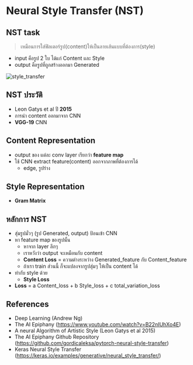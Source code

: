 # Neural Style Transfer (NST)

## NST task

> เหมือนการใส่ฟิลเตอร์รูป(content)ให้เป็นลายเส้นแบบที่ต้องการ(style)

- input คือรูป 2 ใบ ได้แก่ Content และ Style
- output คือรูปที่ถูกสร้างออกมา Generated

![style_transfer](./README_img/style_transfer.png)

## NST ประวัติ

- Leon Gatys et al ปี **2015**
- การนำ content ออกมาจาก CNN
- **VGG-19** CNN

## Content Representation

- output ของ แต่ละ conv layer เรียกว่า **feature map**
- ใช้ CNN extract feature(content) ออกจากภาพที่ต้องการได้
  - edge, รูปร่าง

## Style Representation

- **Gram Matrix**

## หลักการ NST

- สุ่มรูปมั่วๆ (รูป Generated, output) ป้อนเข้า CNN
- หา feature map ของรูปนั้น
  - หาจาก layer ลึกๆ
  - เราหวังว่า output จะเหมือนกับ content
  - **Content Loss** = ความต่างระหว่าง Generated_feature กับ Content_feature
  - ถ้าเรา train ส่วนนี้ ก็จะแปลงจากรูปสุ่มๆ ให้เป็น content ได้
- ทำกับ style ด้วย
  - **Style Loss**
- **Loss** = a Content_loss + b Style_loss + c total_variation_loss

## References

- Deep Learning (Andrew Ng)
- The AI Epiphany (https://www.youtube.com/watch?v=B22nIUhXo4E)
- A neural Algorithm of Artistic Style (Leon Gatys et al 2015)
- The AI Epiphany Github Repository (https://github.com/gordicaleksa/pytorch-neural-style-transfer)
- Keras Neural Style Transfer (https://keras.io/examples/generative/neural_style_transfer/)
